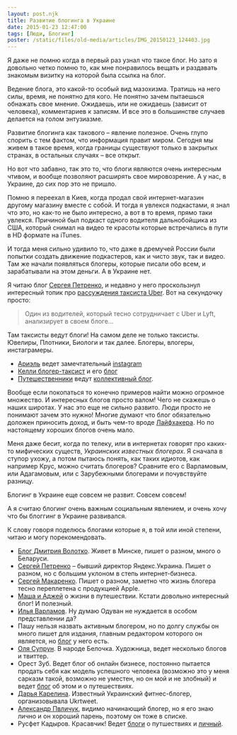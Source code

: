 ```yaml
---
layout: post.njk
title: Развитие блогинга в Украине
date: 2015-01-23 12:47:00
tags: [Люди, Блогинг]
poster: /static/files/old-media/articles/IMG_20150123_124403.jpg
---
```


Я даже не помню когда в первый раз узнал что такое блог. Но зато я довольно четко помню то, как мне понравилось вещать и раздавать знакомым визитку на которой была ссылка на блог.

Ведение блога, это какой-то особый вид мазохизма. Тратишь на него силы, время, не понятно для кого. Не понятно зачем пытаешься обнажать свое мнение. Ожидаешь, или не ожидаешь (зависит от человека), комментариев к записям. И все это в большинстве случаев делается на голом энтузиазме.

Развитие блогинга как такового – явление полезное. Очень глупо спорить с тем фактом, что информация правит миром. Сегодня мы живем в такое время, когда границы существуют только в закрытых странах, в остальных случаях – все открыт.

Но вот что забавно, так это то, что блоги являются очень интересным чтивом, и вообще позволяют расширять свое мировозрение. А у нас, в Украине, до сих пор это не пришло.

Помню я переехал в Киев, когда продал свой интернет-магазин другому магазину вместе с собой. И тогда я увлекся подкастами, я знал что это, но как-то не было интересно, а  вот в то время, прямо таки увлекся. Причиной был подкаст одного водителя дальнобойщика из США, который снимал на видео те красоты которые встречались в пути в HD формате на iTunes.

И тогда меня сильно удивило то, что даже в дремучей России были попытки создать движение подкастеров, как и чисто звук, так и видео. Там же начали появляться блогеры, которые писали обо всем, и зарабатывали на этом деньги. А в Украине нет.

Я читаю блог [Сергея Петренко](http://blognot.co), и недавно у него проскользнул интересный топик про [рассуждения таксиста Uber](http://blognot.co/12253). Вот на секундочку просто:

>Один из водителей, который тесно сотрудничает с Uber и Lyft, анализирует в своем блоге...

Там таксисты ведут блоги! На самом деле не только таксисты. Ювелиры, Плотники, Биологи и так далее. Блогеры, влогеры, инстаграмеры.

* [Ариэль](http://www.arielealasko.com/) ведет замечтательный [instagram](http://instagram.com/arielealasko/)
* [Келли блогер-таксист](http://www.kellydessaint.com/) и его [блог](https://idrivesf.wordpress.com/)
* [Путешественники](http://www.abritandabroad.com/about-us/) ведут [коллективный блог](http://www.abritandabroad.com/).

Вообще если покопаться то конечно примеров найти можно огромное множество. И интересных блогов просто валом! Чего не скажешь о наших широтах. У нас это еще не сильно развито. Люди просто не понимают зачем это нужно! Многие думают что блог обязательно доложен приносить доход, и быть чем-то вроде [Лайфхакера](http://lifehacker.ru). Но по настоящему хороших блогов очень мало.

Меня даже бесит, когда по телеку, или в интернетах говорят про каких-то мифических существ, *Украинских известных блогерах*. Я сначала в ступор ухожу, а потом пытаюсь понять, как таких идиотов, как например Крус, можно считать блогеров? Сравните его с Варламовым, или Адагамовым, или с Зарубежными блогерами и почувствуйте разницу.

Блогинг в Украине еще совсем не развит. Совсем совсем!

А я считаю блогинг очень важным социальным явлением, и очень хочу что бы блоггинг в Украине развивался.

К слову говоря поделюсь блогами которые я, в той или иной степени, читаю и могу порекомендовать.

* [Блог Дмитрия Волотко](https://absolvo.ru/). Живет в Минске, пишет о разном, много о Беларуси.
* [Сергей Петренко](http://blognot.co/) – бывший директор Яндекс.Украина. Пишет о разном, но с большим уклоном в степь интернет-бизнеса.
* [Сергей Макаренко](http://makarenko.me/). Пишет о разном, заметно что жизнь блогера тесно переплетена с продукцией Apple.
* [Маша и Аджей](http://traveliving.org/) о жизни в путешествии. Кстати довольно интересный блог! И полезный.
* [Илья Варламов](http://varlamov.me/). Ну думаю Одуван не нуждается в особом представлении да?
* Пашу нельзя назвать активным блогером, но по долгу службы он много пишет для издания, главным редактором которого он является, но [блог](http://blog.pavelurusov.com/) у него есть.
* [Оля Супрун](http://olyasuprun.com/). В народе Белочка. Художница, ведет несколько блогов и твиттер.
* Орест Зуб. Ведет блог об онлайн бизнесе, постоянно пытается продать себя как модель успешного человека (возможно это у меня сарказм такой, возможно не уместен, но он мой и не злобный) и ведет [блог](http://openmind.com.ua/) об этом и о путешествиях.
* [Дарья Карелина](http://daryakarelina.com/). Известный Украинский фитнес-блогер, организовывала Ukrtweet.
* [Александр Пвличук](http://satalex.com/), видимо начинающий блогер, но я его знаю лично и он хороший парень, поэтому он тоже в списке.
* Русфет Кадыров. Красавчик! Ведет [блоги](http://trav.link/) о путшествиях и [личный](http://www.rusfet.com/).
